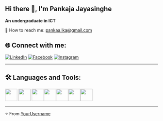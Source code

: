 ## Hi there 👋, I'm Pankaja Jayasinghe

**An undergraduate in ICT**

📧 How to reach me: pankaa.lka@gmail.com

## 🌐 Connect with me:
[![LinkedIn](https://img.shields.io/badge/-LinkedIn-blue?style=flat&logo=linkedin)](https://linkedin.com/in/Pankajaj)
[![Facebook](https://img.shields.io/badge/-Facebook-blue?style=flat&logo=facebook)](https://facebook.com/Pankaja_Jayasinghe)
[![Instagram](https://img.shields.io/badge/-Instagram-purple?style=flat&logo=instagram)](https://instagram.com/_pankaja03_)

---

## 🛠 Languages and Tools:
<img src="https://cdn.jsdelivr.net/gh/devicons/devicon/icons/html5/html5-original.svg" width="40"/> <img src="https://cdn.jsdelivr.net/gh/devicons/devicon/icons/css3/css3-original.svg" width="40"/> <img src="https://cdn.jsdelivr.net/gh/devicons/devicon/icons/javascript/javascript-original.svg" width="40"/><img src="https://cdn.jsdelivr.net/gh/devicons/devicon/icons/python/python-original.svg" width="40"/><img src="https://cdn.jsdelivr.net/gh/devicons/devicon/icons/mysql/mysql-original.svg" width="40"/><img src="https://cdn.jsdelivr.net/gh/devicons/devicon/icons/git/git-original.svg" width="40"/><img src="https://cdn.jsdelivr.net/gh/devicons/devicon/icons/photoshop/photoshop-plain.svg" width="40"/>

---

⭐ From [YourUsername](https://github.com/pnkj431)


